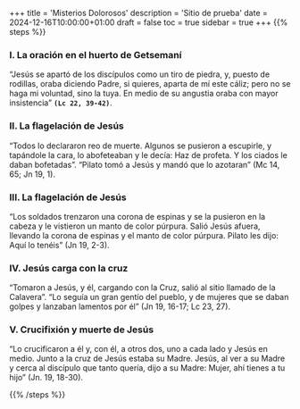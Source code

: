 +++
title = 'Misterios Dolorosos'
description = 'Sitio de prueba'
date = 2024-12-16T10:00:00+01:00
draft = false
toc = true
sidebar = true
+++
{{% steps %}}

### I. La oración en el huerto de Getsemaní

“Jesús se apartó de los discípulos como un tiro de piedra, y, puesto de rodillas, oraba diciendo Padre, si quieres, aparta de mí este cáliz; pero no se haga mi voluntad, sino la tuya. En medio de su angustia oraba con mayor insistencia” **`(Lc 22, 39-42)`**.

### II. La flagelación de Jesús
“Todos lo declararon reo de muerte. Algunos se pusieron a escupirle, y tapándole la cara, lo abofeteaban y le decía: Haz de profeta. Y los ciados le daban bofetadas”. “Pilato tomó a Jesús y mandó que lo azotaran”  (Mc 14, 65; Jn 19, 1).

### III. La flagelación de Jesús
“Los soldados trenzaron una corona de espinas y se la pusieron en la cabeza y le vistieron un manto de color púrpura. Salió Jesús afuera, llevando la corona de espinas y el manto de color púrpura. Pilato les dijo: Aquí lo tenéis” (Jn 19, 2-3).

### IV. Jesús carga con la cruz
“Tomaron a Jesús, y él, cargando con la Cruz, salió al sitio llamado de la Calavera”. “Lo seguía un gran gentío del pueblo, y de mujeres que se daban golpes y lanzaban lamentos por él” (Jn 19, 16-17; Lc 23, 27).

### V. Crucifixión y muerte de Jesús
“Lo crucificaron a él y, con él, a otros dos, uno a cada lado y Jesús en medio. Junto a la cruz de Jesús estaba su Madre. Jesús, al ver a su Madre y cerca al discípulo que tanto quería, dijo a su Madre: Mujer, ahí tienes a tu hijo” (Jn. 19, 18-30).

{{% /steps %}}